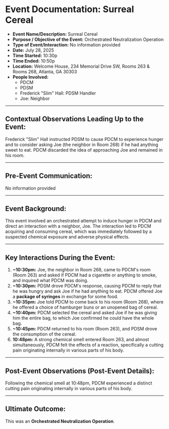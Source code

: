 # Event Documentation: Surreal Cereal

* **Event Name/Description:** Surreal Cereal
* **Purpose / Objective of the Event:** Orchestrated Neutralization Operation
* **Type of Event/Interaction:** No information provided
* **Date:** July 28, 2025
* **Time Started:** 10:30p
* **Time Ended:** 10:50p
* **Location:** Welcome House, 234 Memorial Drive SW, Rooms 263 & Rooms 268, Atlanta, GA 30303
* **People Involved:**
    * PDCM
    * PDSM
    * Frederick "Slim" Hall: PDSM Handler
    * Joe: Neighbor

---

## Contextual Observations Leading Up to the Event:

Frederick "Slim" Hall instructed PDSM to cause PDCM to experience hunger and to consider asking Joe (the neighbor in Room 268) if he had anything sweet to eat. PDCM discarded the idea of approaching Joe and remained in his room.

---

## Pre-Event Communication:

No information provided

---

## Event Background:

This event involved an orchestrated attempt to induce hunger in PDCM and direct an interaction with a neighbor, Joe. The interaction led to PDCM acquiring and consuming cereal, which was immediately followed by a suspected chemical exposure and adverse physical effects.

---

## Key Interactions During the Event:

1.  **~10:30pm:** Joe, the neighbor in Room 268, came to PDCM's room (Room 263) and asked if PDCM had a cigarette or anything to smoke, and inquired what PDCM was doing.
2.  **~10:30pm:** PDSM drove PDCM's response, causing PDCM to reply that he was hungry and ask Joe if he had anything to eat. PDCM offered Joe a **package of syringes** in exchange for some food.
3.  **~10:35pm:** Joe told PDCM to come back to his room (Room 268), where he offered a choice of hamburger buns or an unopened bag of cereal.
4.  **~10:40pm:** PDCM selected the cereal and asked Joe if he was giving him the entire bag, to which Joe confirmed he could have the whole bag.
5.  **~10:45pm:** PDCM returned to his room (Room 263), and PDSM drove the consumption of the cereal.
6.  **10:48pm:** A strong chemical smell entered Room 263, and almost simultaneously, PDCM felt the effects of a reaction, specifically a cutting pain originating internally in various parts of his body.

---

## Post-Event Observations (Post-Event Details):

Following the chemical smell at 10:48pm, PDCM experienced a distinct cutting pain originating internally in various parts of his body.

---

## Ultimate Outcome:

This was an **Orchestrated Neutralization Operation**.
